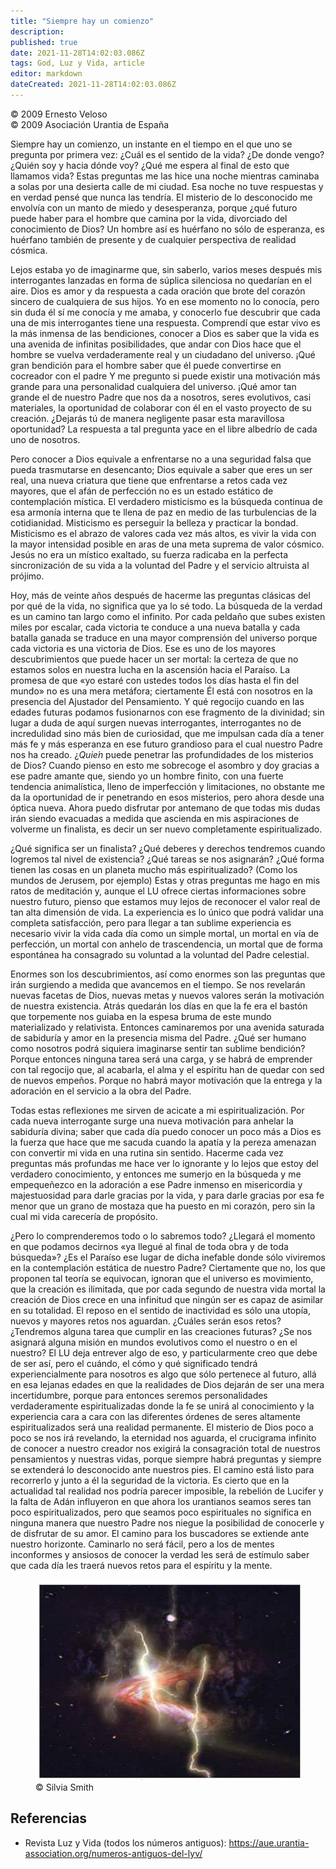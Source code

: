 ```yaml
---
title: "Siempre hay un comienzo"
description: 
published: true
date: 2021-11-28T14:02:03.086Z
tags: God, Luz y Vida, article
editor: markdown
dateCreated: 2021-11-28T14:02:03.086Z
---
```


<p class="v-card v-sheet theme--light grey lighten-3 px-2">© 2009 Ernesto Veloso<br>© 2009 Asociación Urantia de España</p>

Siempre hay un comienzo, un instante en el tiempo en el que uno se pregunta por primera vez: ¿Cuál es el sentido de la vida? ¿De donde vengo? ¿Quién soy y hacia dónde voy? ¿Qué me espera al final de esto que llamamos vida? Estas preguntas me las hice una noche mientras caminaba a solas por una desierta calle de mi ciudad. Esa noche no tuve respuestas y en verdad pensé que nunca las tendría. El misterio de lo desconocido me envolvía con un manto de miedo y desesperanza, porque ¿qué futuro puede haber para el hombre que camina por la vida, divorciado del conocimiento de Dios? Un hombre así es huérfano no sólo de esperanza, es huérfano también de presente y de cualquier perspectiva de realidad cósmica.

Lejos estaba yo de imaginarme que, sin saberlo, varios meses después mis interrogantes lanzadas en forma de súplica silenciosa no quedarían en el aire. Dios es amor y da respuesta a cada oración que brote del corazón sincero de cualquiera de sus hijos. Yo en ese momento no lo conocía, pero sin duda él sí me conocía y me amaba, y conocerlo fue descubrir que cada una de mis interrogantes tiene una respuesta. Comprendí que estar vivo es la más inmensa de las bendiciones, conocer a Dios es saber que la vida es una avenida de infinitas posibilidades, que andar con Dios hace que el hombre se vuelva verdaderamente real y un ciudadano del universo. ¡Qué gran bendición para el hombre saber que él puede convertirse en cocreador con el padre Y me pregunto si puede existir una motivación más grande para una personalidad cualquiera del universo. ¡Qué amor tan grande el de nuestro Padre que nos da a nosotros, seres evolutivos, casi materiales, la oportunidad de colaborar con él en el vasto proyecto de su creación. ¿Dejarás tú de manera negligente pasar esta maravillosa oportunidad? La respuesta a tal pregunta yace en el libre albedrío de cada uno de nosotros.

Pero conocer a Dios equivale a enfrentarse no a una seguridad falsa que pueda trasmutarse en desencanto; Dios equivale a saber que eres un ser real, una nueva criatura que tiene que enfrentarse a retos cada vez mayores, que el afán de perfección no es un estado estático de contemplación mística. El verdadero misticismo es la búsqueda continua de esa armonía interna que te llena de paz en medio de las turbulencias de la cotidianidad. Misticismo es perseguir la belleza y practicar la bondad. Misticismo es el abrazo de valores cada vez más altos, es vivir la vida con la mayor intensidad posible en aras de una meta suprema de valor cósmico. Jesús no era un místico exaltado, su fuerza radicaba en la perfecta sincronización de su vida a la voluntad del Padre y el servicio altruista al prójimo.

Hoy, más de veinte años después de hacerme las preguntas clásicas del por qué de la vida, no significa que ya lo sé todo. La búsqueda de la verdad es un camino tan largo como el infinito. Por cada peldaño que subes existen miles por escalar, cada victoria te conduce a una nueva batalla y cada batalla ganada se traduce en una mayor comprensión del universo porque cada victoria es una victoria de Dios. Ese es uno de los mayores descubrimientos que puede hacer un ser mortal: la certeza de que no estamos solos en nuestra lucha en la ascensión hacia el Paraíso. La promesa de que «yo estaré con ustedes todos los días hasta el fin del mundo» no es una mera metáfora; ciertamente Él está con nosotros en la presencia del Ajustador del Pensamiento. Y qué regocijo cuando en las edades futuras podamos fusionarnos con ese fragmento de la divinidad; sin lugar a duda de aquí surgen nuevas interrogantes, interrogantes no de incredulidad sino más bien de curiosidad, que me impulsan cada día a tener más fe y más esperanza en ese futuro grandioso para el cual nuestro Padre nos ha creado. $¿ Q u i e ́ n$ puede penetrar las profundidades de los misterios de Dios? Cuando pienso en esto me sobrecoge el asombro y doy gracias a ese padre amante que, siendo yo un hombre finito, con una fuerte tendencia animalística, lleno de imperfección y limitaciones, no obstante me da la oportunidad de ir penetrando en esos misterios, pero ahora desde una óptica nueva. Ahora puedo disfrutar por antemano de que todas mis dudas irán siendo evacuadas a medida que ascienda en mis aspiraciones de volverme un finalista, es decir un ser nuevo completamente espiritualizado.

¿Qué significa ser un finalista? ¿Qué deberes y derechos tendremos cuando logremos tal nivel de existencia? ¿Qué tareas se nos asignarán? ¿Qué forma tienen las cosas en un planeta mucho más espiritualizado? (Como los mundos de Jerusem, por ejemplo) Estas y otras preguntas me hago en mis ratos de meditación y, aunque el LU ofrece ciertas informaciones sobre nuestro futuro, pienso que estamos muy lejos de reconocer el valor real de tan alta dimensión de vida. La experiencia es lo único que podrá validar una completa satisfacción, pero para llegar a tan sublime experiencia es necesario vivir la vida cada día como un simple mortal, un mortal en vía de perfección, un mortal con anhelo de trascendencia, un mortal que de forma espontánea ha consagrado su voluntad a la voluntad del Padre celestial.

Enormes son los descubrimientos, así como enormes son las preguntas que irán surgiendo a medida que avancemos en el tiempo. Se nos revelarán nuevas facetas de Dios, nuevas metas y nuevos valores serán la motivación de nuestra existencia. Atrás quedarán los días en que la fe era el bastón que torpemente nos guiaba en la espesa bruma de este mundo materializado y relativista. Entonces caminaremos por una avenida saturada de sabiduría y amor en la presencia misma del Padre. ¿Qué ser humano como nosotros podrá siquiera imaginarse sentir tan sublime bendición? Porque entonces ninguna tarea será una carga, y se habrá de emprender con tal regocijo que, al acabarla, el alma y el espíritu han de quedar con sed de nuevos empeños. Porque no habrá mayor motivación que la entrega y la adoración en el servicio a la obra del Padre.

Todas estas reflexiones me sirven de acicate a mi espiritualización. Por cada nueva interrogante surge una nueva motivación para anhelar la sabiduría divina; saber que cada día puedo conocer un poco más a Dios es la fuerza que hace que me sacuda cuando la apatía y la pereza amenazan con convertir mi vida en una rutina sin sentido. Hacerme cada vez preguntas más profundas me hace ver lo ignorante y lo lejos que estoy del verdadero conocimiento, y entonces me sumerjo en la búsqueda y me empequeñezco en la adoración a ese Padre inmenso en misericordia y majestuosidad para darle gracias por la vida, y para darle gracias por esa fe menor que un grano de mostaza que ha puesto en mi corazón, pero sin la cual mi vida carecería de propósito.

¿Pero lo comprenderemos todo o lo sabremos todo? ¿Llegará el momento en que podamos decirnos «ya llegué al final de toda obra y de toda búsqueda»? ¿Es el Paraíso ese lugar de dicha inefable donde sólo viviremos en la contemplación estática de nuestro Padre? Ciertamente que no, los que proponen tal teoría se equivocan, ignoran que el universo es movimiento, que la creación es ilimitada, que por cada segundo de nuestra vida mortal la creación de Dios crece en una infinitud que ningún ser es capaz de asimilar en su totalidad. El reposo en el sentido de inactividad es sólo una utopía, nuevos y mayores retos nos aguardan. ¿Cuáles serán esos retos? ¿Tendremos alguna tarea que cumplir en las creaciones futuras? ¿Se nos asignará alguna misión en mundos evolutivos como el nuestro o en el nuestro? El LU deja entrever algo de eso, y particularmente creo que debe de ser así, pero el cuándo, el cómo y qué significado tendrá experiencialmente para nosotros es algo que sólo pertenece al futuro, allá en esa lejanas edades en que la realidades de Dios dejarán de ser una mera incertidumbre, porque para entonces seremos personalidades verdaderamente espiritualizadas donde la fe se unirá al conocimiento y la experiencia cara a cara con las diferentes órdenes de seres altamente espiritualizados será una realidad permanente. El misterio de Dios poco a poco se nos irá revelando, la eternidad nos aguarda, el crucigrama infinito de conocer a nuestro creador nos exigirá la consagración total de nuestros pensamientos y nuestras vidas, porque siempre habrá preguntas y siempre se extenderá lo desconocido ante nuestros pies. El camino está listo para recorrerlo y junto a él la seguridad de la victoria. Es cierto que en la actualidad tal realidad nos podría parecer imposible, la rebelión de Lucifer y la falta de Adán influyeron en que ahora los urantianos seamos seres tan poco espiritualizados, pero que seamos poco espirituales no significa en ninguna manera que nuestro Padre nos niegue la posibilidad de conocerle y de disfrutar de su amor. El camino para los buscadores se extiende ante nuestro horizonte. Caminarlo no será fácil, pero a los de mentes inconformes y ansiosos de conocer la verdad les será de estímulo saber que cada día les traerá nuevos retos para el espíritu y la mente.

<figure id="Figure_1" class="image urantiapedia">
<img src="/image/article/Luz_y_Vida/LyV16/01.jpg">
<figcaption>© Silvia Smith</figcaption>
</figure>

## Referencias

- Revista Luz y Vida (todos los números antiguos): https://aue.urantia-association.org/numeros-antiguos-del-lyv/
